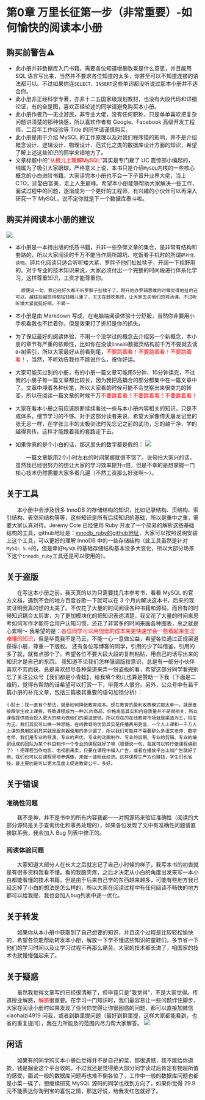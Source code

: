 # 第0章 万里长征第一步（非常重要）-如何愉快的阅读本小册

## 购买前警告⚠️
- 此小册并非数据库入门书籍，需要各位知道增删改查是什么意思，并且能用 SQL 语言写出来，当然并不要求各位知道的太多，你甚至可以不知道连接的语法都可以。不过如果你连`SELECT`、`INSERT`这些单词都没听说过那本小册并不适合你。
- 此小册非正经科学专著，亦非十二五国家级规划教材，也没有大段代码和详细论证，有的全是图，喜欢正经论述的同学请避免购买本小册。
- 此小册作者乃一无业游民，非专业大佬，没有任何职称，只是单单喜欢把复杂问题讲清楚的那种快感，所以喜欢作者有 Google、Facebook 高级开发工程师，二百年工作经验等 Title 的同学请谨慎购买。
- 此小册是用于介绍 MySQL 的工作原理以及对我们程序猿的影响，并不是介绍概念设计、逻辑设计、物理设计、范式化之类的数据库设计方面的知识，希望了解上述这些知识的同学来错地方了。
- 文章标题中的<span style="color:red">“从根儿上理解MySQL”</span>其实是专门雇了 UC 震惊部小编起的，纯属为了吸引大家眼球。严格意义上说，本书只是介绍`MySQL`内核的一些核心概念的小白进阶书籍。大家读完本小册也不会一下子晋升业界大佬，当上 CTO，迎娶白富美，走上人生巅峰。希望本小册能够帮助大家解决一些工作、面试过程中的问题，逐渐成为一个更好的工程师，有兴趣的小伙伴可以再深入研究一下 MySQL，说不定你就是下一个数据库泰斗啦。

## 购买并阅读本小册的建议
![][00-01]

- 本小册是一本待出版的纸质书籍，并非一些杂碎文章的集合，是非常有结构和套路的，所以大家阅读时千万不能当作厕所蹲坑、吃饭看手机时的所谓`碎片化读物`。碎片化阅读只适合听听矮大紧、罗胖子他们扯扯犊子，开阔一下视野用的。对于专业的技术知识来说，大家必须付出一个完整的时间段进行体系化学习，这样尊重知识，工资才能尊重你。
  ```
    顺便说一句，我已经好久都不听罗胖子扯犊子了，刚开始办罗辑思维的时候觉得他扯的还可以，越往后越觉得都钻钱眼儿里了，天天在鼓吹焦虑，让大家去买他们的鸡汤课。不过听听矮大紧就挺好啊，不累～
  ```
- 本小册是由 Markdown 写成，在电脑端阅读体验十分舒服，当然你非要用小手机看我也不拦着你，但是效果打了折扣是你的损失。
- 为了保证最好的阅读体验，不用一个没学过的概念去介绍另一个新概念，本小册的章节有严重的依赖性，比如你在没读`InnoDB`数据页结构前千万不要就去读`B+`树索引，所以大家最好从前看到尾，<span style="color:red">不要跳着看！不要跳着看！不要跳着看！</span>，当然，不听劝告我也不能说什么，祝你好运。
- 大家可能买过别的小册，有的小册一篇文章可能用5分钟、10分钟读完，不过我的小册子每一篇文章都比较长，因为我把高耦合的部分都集中在一篇文章中了。文章中埋着各种伏笔，所以大家看的时候可能不会觉察出来很突兀的转变，所以在阅读一篇文章的时候千万<span style="color:red">不要跳着看！不要跳着看！不要跳着看！</span>
- 大家在看本小册之前应该断断续续看过一些与本小册内容相关的知识，只是不成体系，细节学习的不够。对于这部分读者来说，希望大家像倚天屠龙记里的张无忌一样，在学张三丰的太极剑法时先忘记之前的武功，忘的越干净，学的越得真传。这样才能跟着我的套路走下去。
- 如果你真的是个小白的话，那这里头的数字都是假的：
    ![][00-02]
    
    &emsp;&emsp;一篇文章能用2个小时左右的时间掌握就很不错了。说句扫大家兴的话，虽然我已经很努力的想让大家的学习效率提升n倍，但是不幸的是想掌握一门核心技术仍然需要大家多看几遍（不然工资那么好涨啊～）。
    
## 关于工具
&emsp;&emsp;本小册中会涉及很多 InnoDB 的存储结构的知识，比如记录结构、页结构、索引结构、表空间结构等等，这些知识是所有后续知识的基础，所以是重中之重，需要大家认真对待。Jeremy Cole 已经使用 Ruby 开发了一个简易的解析这些基础结构的工具，github地址是：[innodb_ruby的github地址](https://github.com/jeremycole/innodb_ruby)，大家可以按照说明安装上这个工具，可以更好的理解 InnoDB 中的一些存储结构（此工具虽然是针对`MySQL 5.6`的，但是幸好`MySQL`的基础存储结构基本没多大变化，所以大部分场景下这个`innodb_ruby`工具还是可以使用的）。
    
## 关于盗版
&emsp;&emsp;在写这本小册之前，我天真的以为只需要找几本参考书，看看 MySQL 的官方文档，遇到不会的地方百度谷歌一下就可以在 3 个月内解决这本书，后来的现实证明我真的想的太美了。不仅花了大量的时间阅读各种书籍和源码，而且有的时候知识耦合太厉害，为了更加模块化的把知识表述清楚，我又花了大量的时间来思考如何写作才能符合用户认知习惯，还花了非常多的时间来画各种图表，总之就是心累啊～
我希望的是：<span style="color:red">各位同学可以用很低的成本来更快速学会一些看起来生涩难懂的知识</span>，但是毕竟我不是马云，不能一心一意做公益，希望各位通过正规渠道获得小册，尊重一下版权。
还有各位写博客的同学，引用的少了叫借鉴，引用的多了就，就有点那个了。希望各位不要大段大段的复制粘贴，用自己的话写出来的知识才是自己的东西。
我知道不论我们怎样强调版权意识，总是有一部分小伙伴喜欢不劳而获，总是喜欢想尽各种渠道来弄一份盗版的看，希望这部分同学看完别忘了关注公众号【我们都是小青蛙】，给我填个粉儿也算是赞助一下我（下面是二维码，觉得有帮助的话希望可以打赏一下，毕竟本人很穷。另外，公众号中有若干篇小册的补充文章，包括三篇极其重要的语句加锁分析）：

```
小贴士：我一直有个想法，就是如何降低教育成本。现在教育的盈利收费模式都太单一，就是直接跟学生收上课费，导致课程成为一种2C的商品，价格高低其实和内容质量并不是很相关，所以课程提供商会投入更大的精力做他们的渠道营销。所以现在的在线教育市场就是渠道为王，招生为王。我们其实可以换一种思路，在线教育的优势其实是传播费用更低，一个人上课和一千万人上课的费用区别其实就是服务器使用的多少罢了，所以我们可能并不需要那么多语文老师、数学老师，我们用专业的导演、专业的声优、专业的动画制作、专业的后期、专业的剪辑、专业的编剧组成的团队为某个科目制作一个专业的课程就好了嘛（顺便说一句，我就可以转行做课程编剧了）！把课程当作电影、电视剧来卖，只要在课程中植入广告，或者在播放平台上加广告就好了嘛，我们也可以在课程里培养偶像，来做一波粉丝经济。这样课程生产方也赚钱，学生们也省钱，最主要的是可以更大层度上促进教育公平，多好。
```

## 关于错误

### 准确性问题
&emsp;&emsp;我不是神，并不是书中的所有内容我都一一对照源码来验证准确性（阅读的大部分源码是关于查询优化和事务处理的），如果各位发现了文中有准确性问题请直接联系我，我会加入 Bug 列表中修正的。

### 阅读体验问题
&emsp;&emsp;大家知道大部分人在长大之后就忘记了自己小时候的样子，我写本书的初衷就是有很多资料我看不懂，看的我脑壳疼，之后才决定从小白的角度出发来写一本小白都能看懂的技术书籍。但是由于后来自己学的东西越来越多，可能有些地方我已经忘掉了小白的想法是怎么样的，所以大家在阅读过程中有任何阅读不畅快的地方都可以给我提，我也会加入bug列表中逐一优化。

## 关于转发
&emsp;&emsp;如果你从本小册中获取到了自己想要的知识，并且这个过程是比较轻松愉快的，希望各位能帮助转发本小册，解放一下学不懂这些知识的童鞋们，多节省一下他们的学习时间以及让学习过程不再那么痛苦。大家的技术都长进了，咱国家的技术也就慢慢强起来了。

## 关于疑惑
&emsp;&emsp;虽然我觉得文章写的已经很清晰了，但毕竟只是“我觉得”，不是大家觉得。传道授业解惑，<span style="color:red">解惑</span>很重要。在学习一门知识时，我们最容易让一些问题绊住脚步，大家在阅读小册时如果发现了任何你觉得让你很困惑的问题，都可以直接加微信 xiaohaizi4919 问我，或者到群里提问题（最好到群里提，这样大家都能看到，也省的重复提问），我在力所能及的范围内尽力帮大家解答。
![][00-03]

## 闲话
&emsp;&emsp;如果有的同学购买本小册后觉得并不是自己的菜，那很遗憾，我不能给你退款，钱是掘金这个平台收的。不过我还是觉得绝大部分同学读过后肯定有物超所值的感受，面试一般的数据库问题再也难不倒各位了，工作中一般的数据库问题也都是小菜一碟了，想继续研究 MySQL 源码的同学也找到方向了，如果你觉得 29.9 元不能表达你淘到宝的喜悦之情，那这好说，给我发红包就好了。

  [00-01]: images/00-01.png
  [00-02]: images/00-02.png
  [00-03]: images/00-03.jpg

<div STYLE="page-break-after: always;"></div>

